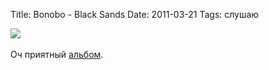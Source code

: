 Title: Bonobo - Black Sands
Date: 2011-03-21
Tags: слушаю

<div class="text"><img src="http://dl.dropbox.com/u/140528/site/bonobo-black_sands.jpg" /><br /><br />
Оч приятный <a href="http://www.discogs.com/Bonobo-Black-Sands/master/235989">альбом</a>.</div>
